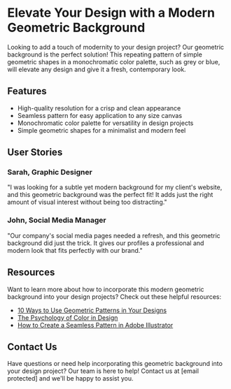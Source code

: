 <!--font:Poppins-->

# Elevate Your Design with a Modern Geometric Background

Looking to add a touch of modernity to your design project? Our geometric background is the perfect solution! This repeating pattern of simple geometric shapes in a monochromatic color palette, such as grey or blue, will elevate any design and give it a fresh, contemporary look.

## Features

- High-quality resolution for a crisp and clean appearance
- Seamless pattern for easy application to any size canvas
- Monochromatic color palette for versatility in design projects
- Simple geometric shapes for a minimalist and modern feel

## User Stories

### Sarah, Graphic Designer
"I was looking for a subtle yet modern background for my client's website, and this geometric background was the perfect fit! It adds just the right amount of visual interest without being too distracting."

### John, Social Media Manager
"Our company's social media pages needed a refresh, and this geometric background did just the trick. It gives our profiles a professional and modern look that fits perfectly with our brand."

## Resources

Want to learn more about how to incorporate this modern geometric background into your design projects? Check out these helpful resources:

- [10 Ways to Use Geometric Patterns in Your Designs](#)
- [The Psychology of Color in Design](#)
- [How to Create a Seamless Pattern in Adobe Illustrator](#)

## Contact Us

Have questions or need help incorporating this geometric background into your design project? Our team is here to help! Contact us at [email protected] and we'll be happy to assist you.

<!--

Write me content for website with wallpaper which alt text is:

"A wallpaper with a repeating pattern of simple geometric shapes, in a monochromatic color palette such as grey or blue."

The name/title of the page should not be 1:1 copy of the alt text but rather a real content of the website which is using this wallpaper.

- Use markdown format 
- Start with heading
- Heading should be short and concise
- The content should look like a real website 
- The website should not be about the wallpaper, wallpaper is just a related background
- Heading should be contain work "wallpaper" or "background"
- Include real sections like references, contact, user stories, etc. use things relevant to the page purpose.
- Feel free to use structure like headings, bullets, numbering, blockquotes, paragraphs, horizontal lines, etc.
- You can use formatting like bold or _italic_
- You can include UTF-8 emojis
- Links should be only #hash anchors (and you can refer to the document itself)
- Do not include images


---


# Simple Geometric Wallpaper Background for a Modern Touch

Looking to update your website or social media profile with a modern touch? Look no further than our simple geometric wallpaper background! This repeating pattern of geometric shapes in a monochromatic color palette, such as grey or blue, is the perfect addition to any design project.

## Features

- High-quality resolution for a crisp and clean look
- Seamless pattern for easy application to any size canvas
- Monochromatic color palette for versatility in design projects
- Simple geometric shapes for a modern and minimalist feel

## User Stories

### Sarah, Graphic Designer
"I was looking for a subtle yet modern background for my portfolio website, and this simple geometric wallpaper background was the perfect fit! It adds just the right amount of visual interest without being too distracting."

### John, Social Media Manager
"Our company's social media pages were in need of a refresh, and this wallpaper background did just the trick. It gives our profiles a professional and modern look that fits perfectly with our brand."

## References

Want to learn more about how to incorporate this simple geometric wallpaper background into your design projects? Check out these helpful resources:

- [10 Ways to Use Geometric Patterns in Your Designs](#)
- [The Psychology of Color in Design](#)
- [How to Create a Seamless Pattern in Adobe Illustrator](#)

## Contact Us

Have questions or need help incorporating this wallpaper background into your design project? Our team is here to help! Contact us at [email protected] and we'll be happy to assist you.


---


Heading should not include word "wallpaper". The website should not be about the wallpaper itself, wallpaper is just a related background, rewrite whole content.


---


# Elevate Your Design with a Modern Geometric Background

Looking to add a touch of modernity to your design project? Our geometric background is the perfect solution! This repeating pattern of simple geometric shapes in a monochromatic color palette, such as grey or blue, will elevate any design and give it a fresh, contemporary look.

## Features

- High-quality resolution for a crisp and clean appearance
- Seamless pattern for easy application to any size canvas
- Monochromatic color palette for versatility in design projects
- Simple geometric shapes for a minimalist and modern feel

## User Stories

### Sarah, Graphic Designer
"I was looking for a subtle yet modern background for my client's website, and this geometric background was the perfect fit! It adds just the right amount of visual interest without being too distracting."

### John, Social Media Manager
"Our company's social media pages needed a refresh, and this geometric background did just the trick. It gives our profiles a professional and modern look that fits perfectly with our brand."

## Resources

Want to learn more about how to incorporate this modern geometric background into your design projects? Check out these helpful resources:

- [10 Ways to Use Geometric Patterns in Your Designs](#)
- [The Psychology of Color in Design](#)
- [How to Create a Seamless Pattern in Adobe Illustrator](#)

## Contact Us

Have questions or need help incorporating this geometric background into your design project? Our team is here to help! Contact us at [email protected] and we'll be happy to assist you.

-->
